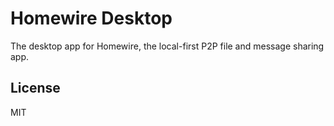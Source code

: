 # Homewire Desktop
The desktop app for Homewire, the local-first P2P file and message sharing app.

## License
MIT
